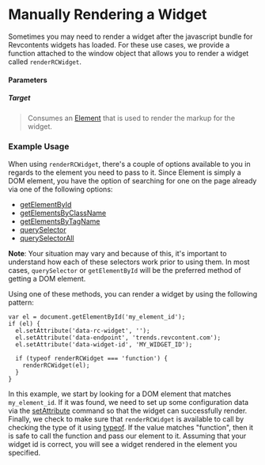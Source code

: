 # Manually Rendering a Widget

Sometimes you may need to render a widget after the javascript bundle for Revcontents widgets has loaded. For these use cases, we provide a function attached to the window object that allows you to render a widget called `renderRCWidget`.

#### Parameters

##### Target
> Consumes an [Element](https://developer.mozilla.org/en-US/docs/Web/API/Element) that is used to render the markup for the widget.


### Example Usage

When using `renderRCWidget`, there's a couple of options available to you in regards to the element you need to pass to it. Since Element is simply a DOM element, you have the option of searching for one on the page already via one of the following options:

* [getElementById](https://developer.mozilla.org/en-US/docs/Web/API/Document/getElementById)
* [getElementsByClassName](https://developer.mozilla.org/en-US/docs/Web/API/Document/getElementsByClassName)
* [getElementsByTagName](https://developer.mozilla.org/en-US/docs/Web/API/Element/getElementsByTagName)
* [querySelector](https://developer.mozilla.org/en-US/docs/Web/API/Document/querySelector)
* [querySelectorAll](https://developer.mozilla.org/en-US/docs/Web/API/Document/querySelectorAll)

**Note**: Your situation may vary and because of this, it's important to understand how each of these selectors work prior to using them. In most cases, `querySelector` or `getElementById` will be the preferred method of getting a DOM element.

Using one of these methods, you can render a widget by using the following pattern:


    var el = document.getElementById('my_element_id');
    if (el) {
      el.setAttribute('data-rc-widget', '');
      el.setAttribute('data-endpoint', 'trends.revcontent.com');
      el.setAttribute('data-widget-id', 'MY_WIDGET_ID');
      
      if (typeof renderRCWidget === 'function') {
        renderRCWidget(el);
      }
    }

In this example, we start by looking for a DOM element that matches `my_element_id`. If it was found, we need to set up some configuration data via the [setAttribute](https://developer.mozilla.org/en-US/docs/Web/API/Element/setAttribute) command so that the widget can successfully render. Finally, we check to make sure that `renderRCWidget` is available to call by checking the type of it using [typeof](https://developer.mozilla.org/en-US/docs/Web/JavaScript/Reference/Operators/typeof). If the value matches "function", then it is safe to call the function and pass our element to it.
Assuming that your widget id is correct, you will see a widget rendered in the element you specified.
